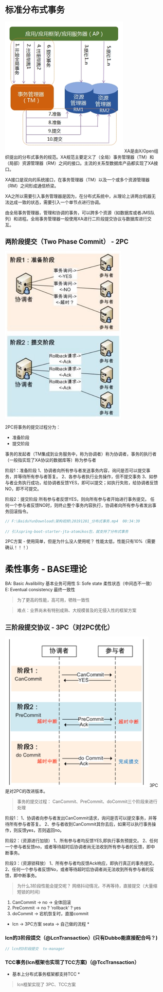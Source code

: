 # 标准分布式事务
![avatar](./images/XA事务流程图.png)
XA是由X/Open组织提出的分布式事务的规范。XA规范主要定义了（全局）事务管理器（TM）和（局部）资源管理器（RM）之间的接口。主流的关系型数据库产品都实现了XA接口。

XA接口是双向的系统接口，在事务管理器（TM）以及一个或多个资源管理器（RM）之间形成通信桥梁。

XA之所以需要引入事务管理器是因为，在分布式系统中，从理论上讲两台机器无法达成一致的状态，需要引入一个单节点进行协调。

由全局事务管理器，管理和协调的事务，可以跨多个资源（如数据库或者JMS队列）和进程。全局事务管理器一般使用XA进行二阶段提交协议与数据库进行交互。

## 两阶段提交（Two Phase Commit） - 2PC
![avatar](./images/两阶段提交.png)

2PC将事务的提交过程分为：
- 准备阶段
- 提交阶段

事务的发起者（TM集成到业务服务中，称为协调者）称为协调者，事务的执行者（一般指实现了XA协议的数据库等）称为参与者

阶段1：准备阶段
1、协调者向所有参与者发送事务内容，询问是否可以提交事务，并等待所有参与者答复。
2、各参与者执行业务操作，但不提交事务
3、如参与者业务执行成功，给协调者反馈YES，即可以提交；如执行失败，给协调者反馈NO，即不可提交。

阶段2：提交阶段
所有参与者反馈YES，则向所有参与者开始进行事务提交。
任何一个参与者反馈NO时，则终止整个事务内容执行，协调者向所有参与者发出事务回滚指令。

```java
// F:\BaiduYunDownload\架构视频\20191201_分布式事务.mp4  00:34:39

// 引入spring-boot-starter-jta-atomikos包，就支持了分布式事务
```

2PC方案 - 使用简单，但是为什么没人使用呢？
性能太低，性能只有10%（需要确认！！！）


# 柔性事务 - BASE理论
BA: Basic Avalibility 基本业务可用性
S: Sofe state 柔性状态（中间态不一致）
E: Eventual consistency 最终一致性

> 为了更高的性能，高可用，牺牲一致性

> 难点：业界尚未有特别成熟、大规模普及的无侵入性的框架方案

## 三阶段提交协议 - 3PC（对2PC优化）
![avatar](./images/三阶段提交.png)
3PC是对2PC的改进版本。
> 事务的提交过程： CanCommit、PreCommit、doCommit三个阶段来进行处理

阶段1：
1、协调者向参与者发出CanCommit请求，询问是否可以提交事务，并等待所有参与者答复。
2、参与者收到CanCommit其你去后，如果可以执行事务操作，则反馈yes，否则返回no。

阶段2：（资源进行加锁）
1、所有参与者均反馈YES,即执行事务预提交。
2、任何一个参与者反馈no，或者等待超时后协调者尚无法收到所有参与者的反馈，即中断事务。

阶段3：（资源锁释放）
1、所有参与者均反馈Ack响应，即执行真正的事务提交。
2、任何一个参与者反馈No，或者等待超时后协调者尚无法收到所有参与者的反馈，即中断事务。

> 为什么3阶段性能会提交呢？
网络抖动情况，不再等待，直接提交（大量缩短锁的时间）
1. CanCommit  -> no -> 全体回滚
2. PreCommit  -> no ? 'rollback' ? yes
2. doCommit -> 宕机恢复时，直接commit


* lcn -> 3PC方案  seata -> 自己做的流程 *

### lcn的3阶段提交（@LcnTransaction）(只有Dubbo能直接配合吗？)

```java
// lcn的3阶段提交  tx-manager
```

### TCC事务(lcn框架也实现了TCC方案)（@TccTransaction）


* 基本上分布式事务框架都支持TCC *

> lcn框架实现了  3PC、TCC方案



